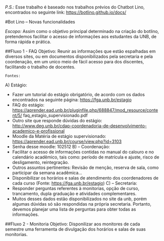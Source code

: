 *P.S.:* Esse trabalho é baseado nos trabalhos prévios do Chatbot Lino, encontrados no seguinte link: https://botlino.github.io/docs/

#Bot Lino – Novas funcionalidades

*Escopo:* Assim como o objetivo principal determinado na criação do botlino, pretendemos facilitar o acesso de informações aos estudantes da UNB, de forma rápida e prática.

##Fluxo 1 - FAQ
	Objetivo: Reunir as informações que estão espalhadas em diversos sites, ou em documentos disponibilizados pela secretaria e pela coordenação, em um unico meio de fácil acesso para dos discentes, facilitando o trabalho de docentes.
	
	Fontes:
A) Estágio:
- Fazer um tutorial do estágio obrigatório, de acordo com os dados encontrados na seguinte página: https://fga.unb.br/estagio
- FAQ do estágio: https://aprender.ead.unb.br/pluginfile.php/688847/mod_resource/content/5/
faq_estagio_supervisionado.pdf
- Outro site que responde dúvidas do estágio: http://www.deg.unb.br/cdap-coordenadoria-de-desenvolvimento-academico-e-profissional
- Moodle da Matéria de estágio supervisionado: https://aprender.ead.unb.br/course/view.php?id=3103
- Senha desse moodle: 102512
B) – Coordenação:
- Facilitar o acesso de informações contidas no manual do calouro e no calendário acadêmico, tais como: período de matrícula e ajuste, risco de desligamento, reintegração.
- Outros assuntos pertinentes: Revisão de menção, reserva de sala, como participar da semana acadêmica...
- Disponibilizar os horários e salas de atendimento dos coordenadores de cada curso (Fonte: https://fga.unb.br/estagio)
C) – Secretaria:
- Responder perguntas referentes à monitorias, opção de curso, trancamento, dupla graduação e atividades complementares.
- Muitos desses dados estão disponibilizados no site da unb, porém algumas dúvidas só são respondidas na própria secretaria. Portanto, devemos planejar uma lista de perguntas para obter todas as informações.

##Fluxo 2 - Monitoria
	Objetivo: Disponilizar aos monitores de cada semestre uma ferramenta de divulgação dos horários e salas de suas monitorias.
